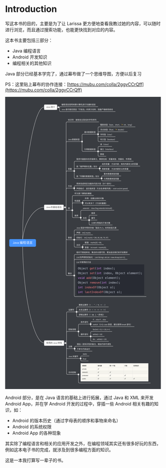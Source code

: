 # Introduction

写这本书的目的，主要是为了让 Larissa 更方便地查看我教过她的内容，可以随时进行浏览，而且通过搜索功能，也能更快找到对应的内容。

这本书主要包括三部分：

* Java 编程语言
* Android 开发知识
* 编程相关的其他知识

Java 部分已经基本学完了，通过幕布做了一个思维导图，方便以后复习

PS：这里贴上幕布的协作连接：[https://mubu.com/colla/2ggvCCrQff](https://mubu.com/colla/2ggvCCrQff)

![](.gitbook/assets/java-bian-cheng-yu-yan.png)

Android 部分，是在 Java 语言的基础上进行拓展，通过 Java 和 XML 来开发 Android App，并在学 Android 开发的过程中，穿插一些 Android 相关有趣的知识，如：

* Android 的版本历史（通过字母表的顺序和事物来命名）
* Android 的系统权限
* Android App 的各种现象

其实除了编程语言和相关的应用开发之外，在编程领域其实还有很多好玩的东西，例如这本电子书的完成，就涉及到很多编程方面的知识。

这是一本我打算写一辈子的书。




